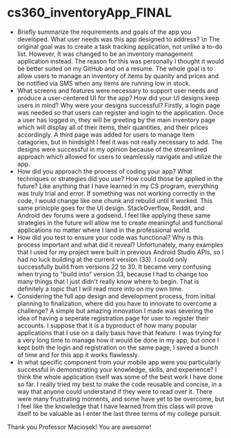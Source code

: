 # cs360_inventoryApp_FINAL
- Briefly summarize the requirements and goals of the app you developed. What user needs was this app designed to address?
\n The original goal was to create a task tracking application, not unlike a to-do list. However, It was changed to be an inventory management application instead. The reason for this was personally I thought it would be better suited on my GitHub and on a resume. The whole goal is to allow users to manage an inventory of items by quanity and prices and be notified via SMS when any items are running low in stock.
- What screens and features were necessary to support user needs and produce a user-centered UI for the app? How did your UI designs keep users in mind? Why were your designs successful?
Firstly, a login page was needed so that users can register and login to the application. Once a user has logged in, they will be greeting by the main inventory page which will display all of their items, their quantities, and their prices accordingly. A third page was added for users to manage item catagories, but in hindsight I feel it was not really necessary to add. The designs were successful in my opinion because of the streamlined approach which allowed for users to seamlessly navigate and utilize the app.
- How did you approach the process of coding your app? What techniques or strategies did you use? How could those be applied in the future?
Like anything that I have learned in my CS program, everything was truly trial and error. If something was not working correctly in the code, I would change like one chunk and rebuild until it worked. This same prinicple goes for the UI design. StackOverflow, Reddit, and Android dev forums were a godsend. I feel like applying these same strategies in the future will allow me to create meaningful and functional applications no matter where I land in the professional world.
- How did you test to ensure your code was functional? Why is this process important and what did it reveal?
Unfortunately, many examples that I used for my project were built in previous Android Studio APIs, so I had no luck building at the current version (33). I could only successfully build from versions 22 to 30. It became very confusing when trying to "build into" version 33, because I had to change too many things that I just didn't really know where to begin. That is definitely a topic that I will read more into on my own time.
- Considering the full app design and development process, from initial planning to finalization, where did you have to innovate to overcome a challenge?
A simple but amazing innovation I made was severing the idea of having a seperate registration page for user to register their accounts. I suppose that it is a byproduct of how many popular applications that I use on a daily basis have that feature. I was trying for a very long time to manage how it would be done in my app, but once I kept both the login and registration on the same page, I saved a bunch of time and for this app it works flawlessly.
- In what specific component from your mobile app were you particularly successful in demonstrating your knowledge, skills, and experience?
I think the whole application itself was some of the best work I have done so far. I really tried my best to make the code reusable and concise, in a way that anyone could understand if they were to read over it. There were many frustrating moments, and some have yet to be overcome, but I feel like the knowledge that I have learned from this class will prove itself to be valuable as I enter the last three terms of my college pursuit.

Thank you Professor Maciosek! You are awesome!
